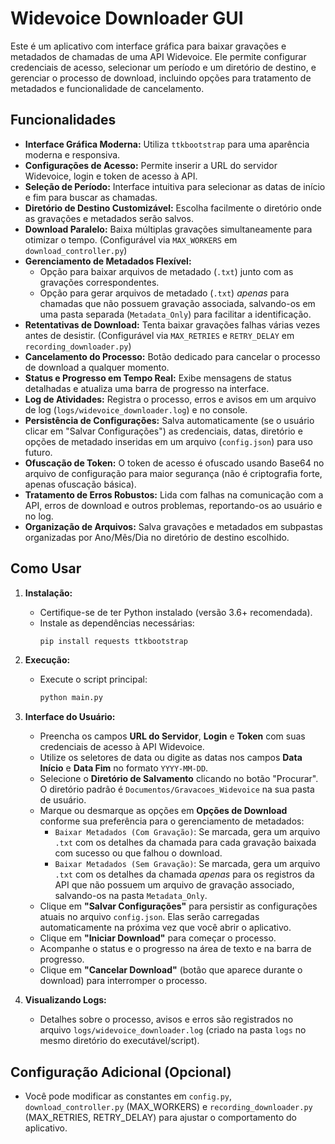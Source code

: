 # Widevoice Downloader GUI

Este é um aplicativo com interface gráfica para baixar gravações e metadados de chamadas de uma API Widevoice. Ele permite configurar credenciais de acesso, selecionar um período e um diretório de destino, e gerenciar o processo de download, incluindo opções para tratamento de metadados e funcionalidade de cancelamento.

## Funcionalidades

* **Interface Gráfica Moderna:** Utiliza `ttkbootstrap` para uma aparência moderna e responsiva.
* **Configurações de Acesso:** Permite inserir a URL do servidor Widevoice, login e token de acesso à API.
* **Seleção de Período:** Interface intuitiva para selecionar as datas de início e fim para buscar as chamadas.
* **Diretório de Destino Customizável:** Escolha facilmente o diretório onde as gravações e metadados serão salvos.
* **Download Paralelo:** Baixa múltiplas gravações simultaneamente para otimizar o tempo. (Configurável via `MAX_WORKERS` em `download_controller.py`)
* **Gerenciamento de Metadados Flexível:**
    * Opção para baixar arquivos de metadado (`.txt`) junto com as gravações correspondentes.
    * Opção para gerar arquivos de metadado (`.txt`) *apenas* para chamadas que não possuem gravação associada, salvando-os em uma pasta separada (`Metadata_Only`) para facilitar a identificação.
* **Retentativas de Download:** Tenta baixar gravações falhas várias vezes antes de desistir. (Configurável via `MAX_RETRIES` e `RETRY_DELAY` em `recording_downloader.py`)
* **Cancelamento do Processo:** Botão dedicado para cancelar o processo de download a qualquer momento.
* **Status e Progresso em Tempo Real:** Exibe mensagens de status detalhadas e atualiza uma barra de progresso na interface.
* **Log de Atividades:** Registra o processo, erros e avisos em um arquivo de log (`logs/widevoice_downloader.log`) e no console.
* **Persistência de Configurações:** Salva automaticamente (se o usuário clicar em "Salvar Configurações") as credenciais, datas, diretório e opções de metadado inseridas em um arquivo (`config.json`) para uso futuro.
* **Ofuscação de Token:** O token de acesso é ofuscado usando Base64 no arquivo de configuração para maior segurança (não é criptografia forte, apenas ofuscação básica).
* **Tratamento de Erros Robustos:** Lida com falhas na comunicação com a API, erros de download e outros problemas, reportando-os ao usuário e no log.
* **Organização de Arquivos:** Salva gravações e metadados em subpastas organizadas por Ano/Mês/Dia no diretório de destino escolhido.

## Como Usar

1.  **Instalação:**
    * Certifique-se de ter Python instalado (versão 3.6+ recomendada).
    * Instale as dependências necessárias:
        ```bash
        pip install requests ttkbootstrap
        ```

2.  **Execução:**
    * Execute o script principal:
        ```bash
        python main.py
        ```

3.  **Interface do Usuário:**
    * Preencha os campos **URL do Servidor**, **Login** e **Token** com suas credenciais de acesso à API Widevoice.
    * Utilize os seletores de data ou digite as datas nos campos **Data Início** e **Data Fim** no formato `YYYY-MM-DD`.
    * Selecione o **Diretório de Salvamento** clicando no botão "Procurar". O diretório padrão é `Documentos/Gravacoes_Widevoice` na sua pasta de usuário.
    * Marque ou desmarque as opções em **Opções de Download** conforme sua preferência para o gerenciamento de metadados:
        * `Baixar Metadados (Com Gravação)`: Se marcada, gera um arquivo `.txt` com os detalhes da chamada para cada gravação baixada com sucesso ou que falhou o download.
        * `Baixar Metadados (Sem Gravação)`: Se marcada, gera um arquivo `.txt` com os detalhes da chamada *apenas* para os registros da API que não possuem um arquivo de gravação associado, salvando-os na pasta `Metadata_Only`.
    * Clique em **"Salvar Configurações"** para persistir as configurações atuais no arquivo `config.json`. Elas serão carregadas automaticamente na próxima vez que você abrir o aplicativo.
    * Clique em **"Iniciar Download"** para começar o processo.
    * Acompanhe o status e o progresso na área de texto e na barra de progresso.
    * Clique em **"Cancelar Download"** (botão que aparece durante o download) para interromper o processo.

4.  **Visualizando Logs:**
    * Detalhes sobre o processo, avisos e erros são registrados no arquivo `logs/widevoice_downloader.log` (criado na pasta `logs` no mesmo diretório do executável/script).

## Configuração Adicional (Opcional)

* Você pode modificar as constantes em `config.py`, `download_controller.py` (MAX_WORKERS) e `recording_downloader.py` (MAX_RETRIES, RETRY_DELAY) para ajustar o comportamento do aplicativo.
